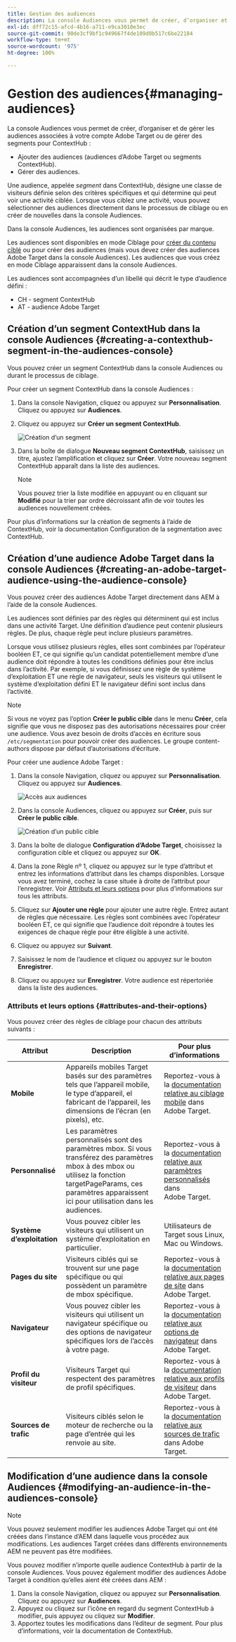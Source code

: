 ```yaml
---
title: Gestion des audiences
description: La console Audiences vous permet de créer, d’organiser et de gérer les audiences associées à votre compte Adobe Target ou de gérer des segments pour ContextHub.
exl-id: dff72c15-afcd-4b16-a711-e9ca3010e3ec
source-git-commit: 90de3cf9bf1c949667f4de109d0b517c6be22184
workflow-type: tm+mt
source-wordcount: '975'
ht-degree: 100%

---
```


# Gestion des audiences{#managing-audiences}

La console Audiences vous permet de créer, d’organiser et de gérer les audiences associées à votre compte Adobe Target ou de gérer des segments pour ContextHub :

* Ajouter des audiences (audiences d’Adobe Target ou segments ContextHub).
* Gérer des audiences.

Une audience, appelée *segment* dans ContextHub, désigne une classe de visiteurs définie selon des critères spécifiques et qui détermine qui peut voir une activité ciblée. Lorsque vous ciblez une activité, vous pouvez sélectionner des audiences directement dans le processus de ciblage ou en créer de nouvelles dans la console Audiences.

Dans la console Audiences, les audiences sont organisées par marque.

Les audiences sont disponibles en mode Ciblage pour [créer du contenu ciblé](/help/sites-cloud/authoring/personalization/targeted-content.md) ou pour créer des audiences (mais vous devez créer des audiences Adobe Target dans la console Audiences). Les audiences que vous créez en mode Ciblage apparaissent dans la console Audiences.

Les audiences sont accompagnées d’un libellé qui décrit le type d’audience défini :

* CH - segment ContextHub
* AT - audience Adobe Target

## Création d’un segment ContextHub dans la console Audiences  {#creating-a-contexthub-segment-in-the-audiences-console}

Vous pouvez créer un segment ContextHub dans la console Audiences ou durant le processus de ciblage.

Pour créer un segment ContextHub dans la console Audiences :

1. Dans la console Navigation, cliquez ou appuyez sur **Personnalisation**. Cliquez ou appuyez sur **Audiences**.
1. Cliquez ou appuyez sur **Créer un segment ContextHub**.

   ![Création d’un segment](/help/sites-cloud/authoring/assets/audiences-create-segment.png)

1. Dans la boîte de dialogue **Nouveau segment ContextHub**, saisissez un titre, ajustez l’amplification et cliquez sur **Créer**. Votre nouveau segment ContextHub apparaît dans la liste des audiences.

   >[!NOTE]
   >
   >Vous pouvez trier la liste modifiée en appuyant ou en cliquant sur **Modifié** pour la trier par ordre décroissant afin de voir toutes les audiences nouvellement créées.

Pour plus d’informations sur la création de segments à l’aide de ContextHub, voir la documentation Configuration de la segmentation avec ContextHub. <!--For further detail about creating segments using ContextHub, please see the [Configuring Segmentation with ContextHub](/help/sites-administering/segmentation.md) documentation.-->

## Création d’une audience Adobe Target dans la console Audiences {#creating-an-adobe-target-audience-using-the-audience-console}

Vous pouvez créer des audiences Adobe Target directement dans AEM à l’aide de la console Audiences.

Les audiences sont définies par des règles qui déterminent qui est inclus dans une activité Target. Une définition d’audience peut contenir plusieurs règles. De plus, chaque règle peut inclure plusieurs paramètres.

Lorsque vous utilisez plusieurs règles, elles sont combinées par l’opérateur booléen ET, ce qui signifie qu’un candidat potentiellement membre d’une audience doit répondre à toutes les conditions définies pour être inclus dans l’activité. Par exemple, si vous définissez une règle de système d’exploitation ET une règle de navigateur, seuls les visiteurs qui utilisent le système d’exploitation défini ET le navigateur défini sont inclus dans l’activité.

>[!NOTE]
>
>Si vous ne voyez pas l’option **Créer le public cible** dans le menu **Créer**, cela signifie que vous ne disposez pas des autorisations nécessaires pour créer une audience. Vous avez besoin de droits d’accès en écriture sous `/etc/segmentation` pour pouvoir créer des audiences. Le groupe content-authors dispose par défaut d’autorisations d’écriture.

Pour créer une audience Adobe Target :

1. Dans la console Navigation, cliquez ou appuyez sur **Personnalisation**. Cliquez ou appuyez sur **Audiences**.

   ![Accès aux audiences](/help/sites-cloud/authoring/assets/audiences-navigation.png)

1. Dans la console Audiences, cliquez ou appuyez sur **Créer**, puis sur **Créer le public cible**.

   ![Création d’un public cible](/help/sites-cloud/authoring/assets/audiences-create-target.png)

1. Dans la boîte de dialogue **Configuration d’Adobe Target**, choisissez la configuration cible et cliquez ou appuyez sur **OK**.
1. Dans la zone Règle nº 1, cliquez ou appuyez sur le type d’attribut et entrez les informations d’attribut dans les champs disponibles. Lorsque vous avez terminé, cochez la case située à droite de l’attribut pour l’enregistrer. Voir [Attributs et leurs options](#attributes-and-their-options) pour plus d’informations sur tous les attributs.
1. Cliquez sur **Ajouter une règle** pour ajouter une autre règle. Entrez autant de règles que nécessaire. Les règles sont combinées avec l’opérateur booléen ET, ce qui signifie que l’audience doit répondre à toutes les exigences de chaque règle pour être éligible à une activité.
1. Cliquez ou appuyez sur **Suivant**.
1. Saisissez le nom de l’audience et cliquez ou appuyez sur le bouton **Enregistrer**.
1. Cliquez ou appuyez sur **Enregistrer**. Votre audience est répertoriée dans la liste des audiences.

### Attributs et leurs options   {#attributes-and-their-options}

Vous pouvez créer des règles de ciblage pour chacun des attributs suivants :

| **Attribut** | **Description** | **Pour plus d’informations** |
|---|---|---|
| **Mobile** | Appareils mobiles Target basés sur des paramètres tels que l’appareil mobile, le type d’appareil, el fabricant de l’appareil, les dimensions de l’écran (en pixels), etc. | Reportez-vous à la [documentation relative au ciblage mobile](https://docs.adobe.com/content/help/fr-FR/target/using/audiences/create-audiences/categories-audiences/mobile.html) dans Adobe Target. |
| **Personnalisé** | Les paramètres personnalisés sont des paramètres mbox. Si vous transférez des paramètres mbox à des mbox ou utilisez la fonction targetPageParams, ces paramètres apparaissent ici pour utilisation dans les audiences. | Reportez-vous à la [documentation relative aux paramètres personnalisés](https://docs.adobe.com/content/help/fr-FR/target/using/audiences/create-audiences/categories-audiences/custom-parameters.html) dans Adobe Target. |
| **Système d’exploitation** | Vous pouvez cibler les visiteurs qui utilisent un système d’exploitation en particulier. | Utilisateurs de Target sous Linux, Mac ou Windows. |
| **Pages du site** | Visiteurs ciblés qui se trouvent sur une page spécifique ou qui possèdent un paramètre de mbox spécifique. | Reportez-vous à la [documentation relative aux pages de site](https://docs.adobe.com/content/help/fr-FR/target/using/audiences/create-audiences/categories-audiences/site-pages.html) dans Adobe Target. |
| **Navigateur** | Vous pouvez cibler les visiteurs qui utilisent un navigateur spécifique ou des options de navigateur spécifiques lors de l’accès à votre page. | Reportez-vous à la [documentation relative aux options de navigateur](https://docs.adobe.com/help/fr-FR/target/using/audiences/create-audiences/categories-audiences/browser.html) dans Adobe Target. |
| **Profil du visiteur** | Visiteurs Target qui respectent des paramètres de profil spécifiques. | Reportez-vous à la [documentation relative aux profils de visiteur](https://docs.adobe.com/content/help/fr-FR/target/using/audiences/visitor-profiles/visitor-profile.html) dans Adobe Target. |
| **Sources de trafic** | Visiteurs ciblés selon le moteur de recherche ou la page d’entrée qui les renvoie au site. | Reportez-vous à la [documentation relative aux sources de trafic](https://docs.adobe.com/content/help/fr-FR/target/using/audiences/create-audiences/categories-audiences/traffic-sources.html) dans Adobe Target. |

## Modification d’une audience dans la console Audiences {#modifying-an-audience-in-the-audiences-console}

>[!NOTE]
>
>Vous pouvez seulement modifier les audiences Adobe Target qui ont été créées dans l’instance d’AEM dans laquelle vous procédez aux modifications. Les audiences Target créées dans différents environnements AEM ne peuvent pas être modifiées.

Vous pouvez modifier n’importe quelle audience ContextHub à partir de la console Audiences. Vous pouvez également modifier des audiences Adobe Target à condition qu’elles aient été créées dans AEM :

1. Dans la console Navigation, cliquez ou appuyez sur **Personnalisation**. Cliquez ou appuyez sur **Audiences**.
1. Appuyez ou cliquez sur l’icône en regard du segment ContextHub à modifier, puis appuyez ou cliquez sur **Modifier**.
1. Apportez toutes les modifications dans l’éditeur de segment. Pour plus d’informations, voir la documentation de ContextHub. <!--See the [ContextHub](/help/sites-administering/contexthub-config.md) documentation for more information.-->
